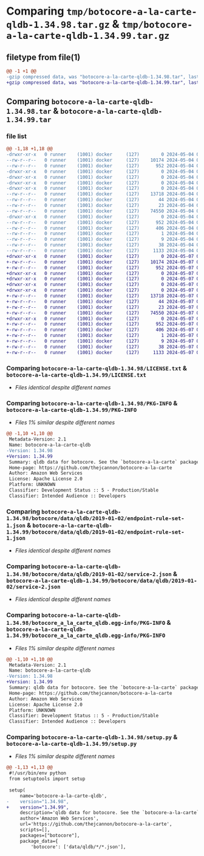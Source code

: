 # Comparing `tmp/botocore-a-la-carte-qldb-1.34.98.tar.gz` & `tmp/botocore-a-la-carte-qldb-1.34.99.tar.gz`

## filetype from file(1)

```diff
@@ -1 +1 @@
-gzip compressed data, was "botocore-a-la-carte-qldb-1.34.98.tar", last modified: Sat May  4 01:01:38 2024, max compression
+gzip compressed data, was "botocore-a-la-carte-qldb-1.34.99.tar", last modified: Tue May  7 01:02:40 2024, max compression
```

## Comparing `botocore-a-la-carte-qldb-1.34.98.tar` & `botocore-a-la-carte-qldb-1.34.99.tar`

### file list

```diff
@@ -1,18 +1,18 @@
-drwxr-xr-x   0 runner    (1001) docker     (127)        0 2024-05-04 01:01:38.562243 botocore-a-la-carte-qldb-1.34.98/
--rw-r--r--   0 runner    (1001) docker     (127)    10174 2024-05-04 01:01:38.000000 botocore-a-la-carte-qldb-1.34.98/LICENSE.txt
--rw-r--r--   0 runner    (1001) docker     (127)      952 2024-05-04 01:01:38.562243 botocore-a-la-carte-qldb-1.34.98/PKG-INFO
-drwxr-xr-x   0 runner    (1001) docker     (127)        0 2024-05-04 01:01:38.558243 botocore-a-la-carte-qldb-1.34.98/botocore/
-drwxr-xr-x   0 runner    (1001) docker     (127)        0 2024-05-04 01:01:38.558243 botocore-a-la-carte-qldb-1.34.98/botocore/data/
-drwxr-xr-x   0 runner    (1001) docker     (127)        0 2024-05-04 01:01:38.558243 botocore-a-la-carte-qldb-1.34.98/botocore/data/qldb/
-drwxr-xr-x   0 runner    (1001) docker     (127)        0 2024-05-04 01:01:38.562243 botocore-a-la-carte-qldb-1.34.98/botocore/data/qldb/2019-01-02/
--rw-r--r--   0 runner    (1001) docker     (127)    13718 2024-05-04 01:01:11.000000 botocore-a-la-carte-qldb-1.34.98/botocore/data/qldb/2019-01-02/endpoint-rule-set-1.json
--rw-r--r--   0 runner    (1001) docker     (127)       44 2024-05-04 01:01:11.000000 botocore-a-la-carte-qldb-1.34.98/botocore/data/qldb/2019-01-02/examples-1.json
--rw-r--r--   0 runner    (1001) docker     (127)       23 2024-05-04 01:01:11.000000 botocore-a-la-carte-qldb-1.34.98/botocore/data/qldb/2019-01-02/paginators-1.json
--rw-r--r--   0 runner    (1001) docker     (127)    74550 2024-05-04 01:01:11.000000 botocore-a-la-carte-qldb-1.34.98/botocore/data/qldb/2019-01-02/service-2.json
-drwxr-xr-x   0 runner    (1001) docker     (127)        0 2024-05-04 01:01:38.562243 botocore-a-la-carte-qldb-1.34.98/botocore_a_la_carte_qldb.egg-info/
--rw-r--r--   0 runner    (1001) docker     (127)      952 2024-05-04 01:01:38.000000 botocore-a-la-carte-qldb-1.34.98/botocore_a_la_carte_qldb.egg-info/PKG-INFO
--rw-r--r--   0 runner    (1001) docker     (127)      406 2024-05-04 01:01:38.000000 botocore-a-la-carte-qldb-1.34.98/botocore_a_la_carte_qldb.egg-info/SOURCES.txt
--rw-r--r--   0 runner    (1001) docker     (127)        1 2024-05-04 01:01:38.000000 botocore-a-la-carte-qldb-1.34.98/botocore_a_la_carte_qldb.egg-info/dependency_links.txt
--rw-r--r--   0 runner    (1001) docker     (127)        9 2024-05-04 01:01:38.000000 botocore-a-la-carte-qldb-1.34.98/botocore_a_la_carte_qldb.egg-info/top_level.txt
--rw-r--r--   0 runner    (1001) docker     (127)       38 2024-05-04 01:01:38.562243 botocore-a-la-carte-qldb-1.34.98/setup.cfg
--rw-r--r--   0 runner    (1001) docker     (127)     1133 2024-05-04 01:01:38.000000 botocore-a-la-carte-qldb-1.34.98/setup.py
+drwxr-xr-x   0 runner    (1001) docker     (127)        0 2024-05-07 01:02:40.660096 botocore-a-la-carte-qldb-1.34.99/
+-rw-r--r--   0 runner    (1001) docker     (127)    10174 2024-05-07 01:02:40.000000 botocore-a-la-carte-qldb-1.34.99/LICENSE.txt
+-rw-r--r--   0 runner    (1001) docker     (127)      952 2024-05-07 01:02:40.660096 botocore-a-la-carte-qldb-1.34.99/PKG-INFO
+drwxr-xr-x   0 runner    (1001) docker     (127)        0 2024-05-07 01:02:40.660096 botocore-a-la-carte-qldb-1.34.99/botocore/
+drwxr-xr-x   0 runner    (1001) docker     (127)        0 2024-05-07 01:02:40.660096 botocore-a-la-carte-qldb-1.34.99/botocore/data/
+drwxr-xr-x   0 runner    (1001) docker     (127)        0 2024-05-07 01:02:40.660096 botocore-a-la-carte-qldb-1.34.99/botocore/data/qldb/
+drwxr-xr-x   0 runner    (1001) docker     (127)        0 2024-05-07 01:02:40.660096 botocore-a-la-carte-qldb-1.34.99/botocore/data/qldb/2019-01-02/
+-rw-r--r--   0 runner    (1001) docker     (127)    13718 2024-05-07 01:02:11.000000 botocore-a-la-carte-qldb-1.34.99/botocore/data/qldb/2019-01-02/endpoint-rule-set-1.json
+-rw-r--r--   0 runner    (1001) docker     (127)       44 2024-05-07 01:02:11.000000 botocore-a-la-carte-qldb-1.34.99/botocore/data/qldb/2019-01-02/examples-1.json
+-rw-r--r--   0 runner    (1001) docker     (127)       23 2024-05-07 01:02:11.000000 botocore-a-la-carte-qldb-1.34.99/botocore/data/qldb/2019-01-02/paginators-1.json
+-rw-r--r--   0 runner    (1001) docker     (127)    74550 2024-05-07 01:02:11.000000 botocore-a-la-carte-qldb-1.34.99/botocore/data/qldb/2019-01-02/service-2.json
+drwxr-xr-x   0 runner    (1001) docker     (127)        0 2024-05-07 01:02:40.660096 botocore-a-la-carte-qldb-1.34.99/botocore_a_la_carte_qldb.egg-info/
+-rw-r--r--   0 runner    (1001) docker     (127)      952 2024-05-07 01:02:40.000000 botocore-a-la-carte-qldb-1.34.99/botocore_a_la_carte_qldb.egg-info/PKG-INFO
+-rw-r--r--   0 runner    (1001) docker     (127)      406 2024-05-07 01:02:40.000000 botocore-a-la-carte-qldb-1.34.99/botocore_a_la_carte_qldb.egg-info/SOURCES.txt
+-rw-r--r--   0 runner    (1001) docker     (127)        1 2024-05-07 01:02:40.000000 botocore-a-la-carte-qldb-1.34.99/botocore_a_la_carte_qldb.egg-info/dependency_links.txt
+-rw-r--r--   0 runner    (1001) docker     (127)        9 2024-05-07 01:02:40.000000 botocore-a-la-carte-qldb-1.34.99/botocore_a_la_carte_qldb.egg-info/top_level.txt
+-rw-r--r--   0 runner    (1001) docker     (127)       38 2024-05-07 01:02:40.660096 botocore-a-la-carte-qldb-1.34.99/setup.cfg
+-rw-r--r--   0 runner    (1001) docker     (127)     1133 2024-05-07 01:02:40.000000 botocore-a-la-carte-qldb-1.34.99/setup.py
```

### Comparing `botocore-a-la-carte-qldb-1.34.98/LICENSE.txt` & `botocore-a-la-carte-qldb-1.34.99/LICENSE.txt`

 * *Files identical despite different names*

### Comparing `botocore-a-la-carte-qldb-1.34.98/PKG-INFO` & `botocore-a-la-carte-qldb-1.34.99/PKG-INFO`

 * *Files 1% similar despite different names*

```diff
@@ -1,10 +1,10 @@
 Metadata-Version: 2.1
 Name: botocore-a-la-carte-qldb
-Version: 1.34.98
+Version: 1.34.99
 Summary: qldb data for botocore. See the `botocore-a-la-carte` package for more info.
 Home-page: https://github.com/thejcannon/botocore-a-la-carte
 Author: Amazon Web Services
 License: Apache License 2.0
 Platform: UNKNOWN
 Classifier: Development Status :: 5 - Production/Stable
 Classifier: Intended Audience :: Developers
```

### Comparing `botocore-a-la-carte-qldb-1.34.98/botocore/data/qldb/2019-01-02/endpoint-rule-set-1.json` & `botocore-a-la-carte-qldb-1.34.99/botocore/data/qldb/2019-01-02/endpoint-rule-set-1.json`

 * *Files identical despite different names*

### Comparing `botocore-a-la-carte-qldb-1.34.98/botocore/data/qldb/2019-01-02/service-2.json` & `botocore-a-la-carte-qldb-1.34.99/botocore/data/qldb/2019-01-02/service-2.json`

 * *Files identical despite different names*

### Comparing `botocore-a-la-carte-qldb-1.34.98/botocore_a_la_carte_qldb.egg-info/PKG-INFO` & `botocore-a-la-carte-qldb-1.34.99/botocore_a_la_carte_qldb.egg-info/PKG-INFO`

 * *Files 1% similar despite different names*

```diff
@@ -1,10 +1,10 @@
 Metadata-Version: 2.1
 Name: botocore-a-la-carte-qldb
-Version: 1.34.98
+Version: 1.34.99
 Summary: qldb data for botocore. See the `botocore-a-la-carte` package for more info.
 Home-page: https://github.com/thejcannon/botocore-a-la-carte
 Author: Amazon Web Services
 License: Apache License 2.0
 Platform: UNKNOWN
 Classifier: Development Status :: 5 - Production/Stable
 Classifier: Intended Audience :: Developers
```

### Comparing `botocore-a-la-carte-qldb-1.34.98/setup.py` & `botocore-a-la-carte-qldb-1.34.99/setup.py`

 * *Files 1% similar despite different names*

```diff
@@ -1,13 +1,13 @@
 #!/usr/bin/env python
 from setuptools import setup
 
 setup(
     name='botocore-a-la-carte-qldb',
-    version="1.34.98",
+    version="1.34.99",
     description='qldb data for botocore. See the `botocore-a-la-carte` package for more info.',
     author='Amazon Web Services',
     url='https://github.com/thejcannon/botocore-a-la-carte',
     scripts=[],
     packages=["botocore"],
     package_data={
         'botocore': ['data/qldb/*/*.json'],
```

